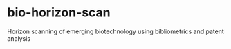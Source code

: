 # bio-horizon-scan
Horizon scanning of emerging biotechnology using bibliometrics and patent analysis

